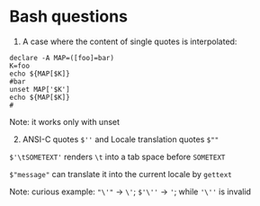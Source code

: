 # Bash questions

1. A case where the content of single quotes is interpolated:
```
declare -A MAP=([foo]=bar)
K=foo
echo ${MAP[$K]}
#bar
unset MAP['$K']
echo ${MAP[$K]}
#
```
Note: it works only with unset

2. ANSI-C quotes `$''` and Locale translation quotes `$""`

`$'\tSOMETEXT'` renders `\t` into a tab space before `SOMETEXT`

`$"message"` can translate it into the current locale by `gettext`

Note: curious example: `"\'"` -> `\'`; `$'\''` -> `'`; while `'\''` is invalid
